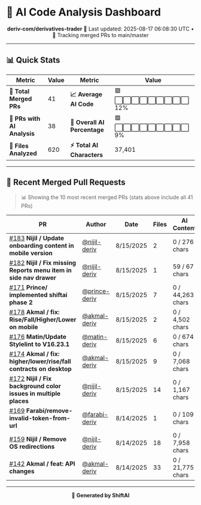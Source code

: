 # 🤖 AI Code Analysis Dashboard

<div align="center">

**deriv-com/derivatives-trader**
📅 Last updated: 2025-08-17 06:08:30 UTC • 🔄 Tracking merged PRs to main/master

</div>

---

## 📊 Quick Stats

| Metric | Value | Metric | Value |
|--------|-------|--------|-------|
| **📁 Total Merged PRs** | 41 | **📈 Average AI Code** | 🟥⬜⬜⬜⬜⬜⬜⬜⬜⬜ 12% |
| **🤖 PRs with AI Analysis** | 38 | **🎯 Overall AI Percentage** | 🟥⬜⬜⬜⬜⬜⬜⬜⬜⬜ 9% |
| **📄 Files Analyzed** | 620 | **⚡ Total AI Characters** | 37,401 |

---

## 🚀 Recent Merged Pull Requests

> 📊 Showing the 10 most recent merged PRs (stats above include all 41 PRs)

| PR | Author | Date | Files | AI Content | Percentage |
|----|--------|------|-------|------------|------------|
| [#183](#) **Nijil / Update onboarding content in mobile version** | [@nijil-deriv](https://github.com/nijil-deriv) | 8/15/2025 | 2 | 0 / 276 chars | ⬜⬜⬜⬜⬜⬜⬜⬜⬜⬜⬜⬜⬜⬜⬜   0% |
| [#182](#) **Nijil / Fix missing Reports menu item in side nav drawer** | [@nijil-deriv](https://github.com/nijil-deriv) | 8/15/2025 | 1 | 59 / 67 chars | 🟩🟩🟩🟩🟩🟩🟩🟩🟩🟩🟩🟩🟩⬜⬜  88% |
| [#171](#) **Prince/ implemented shiftai phase 2** | [@prince-deriv](https://github.com/prince-deriv) | 8/15/2025 | 7 | 0 / 44,263 chars | ⬜⬜⬜⬜⬜⬜⬜⬜⬜⬜⬜⬜⬜⬜⬜   0% |
| [#178](#) **Akmal / fix: Rise/Fall/Higher/Lower on mobile** | [@akmal-deriv](https://github.com/akmal-deriv) | 8/15/2025 | 2 | 0 / 4,502 chars | ⬜⬜⬜⬜⬜⬜⬜⬜⬜⬜⬜⬜⬜⬜⬜   0% |
| [#176](#) **Matin/Update Stylelint to V16.23.1** | [@matin-deriv](https://github.com/matin-deriv) | 8/15/2025 | 6 | 0 / 674 chars | ⬜⬜⬜⬜⬜⬜⬜⬜⬜⬜⬜⬜⬜⬜⬜   0% |
| [#174](#) **Akmal / fix: higher/lower/rise/fall contracts on desktop** | [@akmal-deriv](https://github.com/akmal-deriv) | 8/15/2025 | 9 | 0 / 7,068 chars | ⬜⬜⬜⬜⬜⬜⬜⬜⬜⬜⬜⬜⬜⬜⬜   0% |
| [#172](#) **Nijil / Fix background color issues in multiple places** | [@nijil-deriv](https://github.com/nijil-deriv) | 8/15/2025 | 14 | 0 / 1,167 chars | ⬜⬜⬜⬜⬜⬜⬜⬜⬜⬜⬜⬜⬜⬜⬜   0% |
| [#169](#) **Farabi/remove-invalid-token-from-url** | [@farabi-deriv](https://github.com/farabi-deriv) | 8/14/2025 | 1 | 0 / 109 chars | ⬜⬜⬜⬜⬜⬜⬜⬜⬜⬜⬜⬜⬜⬜⬜   0% |
| [#159](#) **Nijil / Remove OS redirections** | [@nijil-deriv](https://github.com/nijil-deriv) | 8/14/2025 | 18 | 0 / 7,958 chars | ⬜⬜⬜⬜⬜⬜⬜⬜⬜⬜⬜⬜⬜⬜⬜   0% |
| [#142](#) **Akmal / feat: API changes** | [@akmal-deriv](https://github.com/akmal-deriv) | 8/14/2025 | 33 | 0 / 21,775 chars | ⬜⬜⬜⬜⬜⬜⬜⬜⬜⬜⬜⬜⬜⬜⬜   0% |

---

<div align="center">

🚀 **Generated by ShiftAI**

</div>
